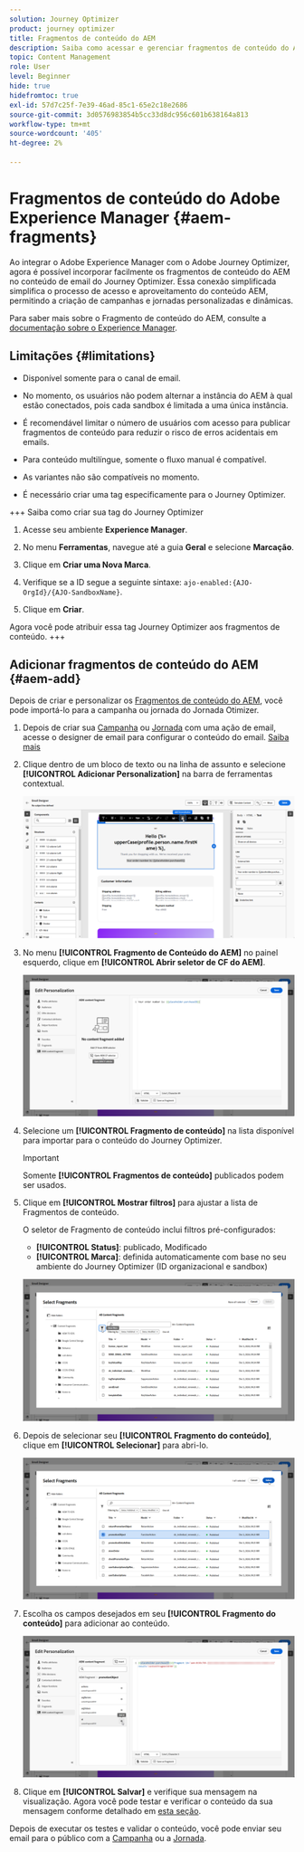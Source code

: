 ```yaml
---
solution: Journey Optimizer
product: journey optimizer
title: Fragmentos de conteúdo do AEM
description: Saiba como acessar e gerenciar fragmentos de conteúdo do AEM
topic: Content Management
role: User
level: Beginner
hide: true
hidefromtoc: true
exl-id: 57d7c25f-7e39-46ad-85c1-65e2c18e2686
source-git-commit: 3d0576983854b5cc33d8dc956c601b638164a813
workflow-type: tm+mt
source-wordcount: '405'
ht-degree: 2%

---
```


# Fragmentos de conteúdo do Adobe Experience Manager {#aem-fragments}

Ao integrar o Adobe Experience Manager com o Adobe Journey Optimizer, agora é possível incorporar facilmente os fragmentos de conteúdo do AEM no conteúdo de email do Journey Optimizer. Essa conexão simplificada simplifica o processo de acesso e aproveitamento do conteúdo AEM, permitindo a criação de campanhas e jornadas personalizadas e dinâmicas.

Para saber mais sobre o Fragmento de conteúdo do AEM, consulte a [documentação sobre o Experience Manager](https://experienceleague.adobe.com/en/docs/experience-manager-cloud-service/content/sites/authoring/fragments/content-fragments).

## Limitações {#limitations}

* Disponível somente para o canal de email.

* No momento, os usuários não podem alternar a instância do AEM à qual estão conectados, pois cada sandbox é limitada a uma única instância.

* É recomendável limitar o número de usuários com acesso para publicar fragmentos de conteúdo para reduzir o risco de erros acidentais em emails.

* Para conteúdo multilíngue, somente o fluxo manual é compatível.

* As variantes não são compatíveis no momento.

* É necessário criar uma tag especificamente para o Journey Optimizer.

+++ Saiba como criar sua tag do Journey Optimizer

   1. Acesse seu ambiente **Experience Manager**.

   1. No menu **Ferramentas**, navegue até a guia **Geral** e selecione **Marcação**.

   1. Clique em **Criar uma Nova Marca**.

   1. Verifique se a ID segue a seguinte sintaxe: `ajo-enabled:{AJO-OrgId}/{AJO-SandboxName}`.

   1. Clique em **Criar**.

  Agora você pode atribuir essa tag Journey Optimizer aos fragmentos de conteúdo.
+++

## Adicionar fragmentos de conteúdo do AEM {#aem-add}

Depois de criar e personalizar os [Fragmentos de conteúdo do AEM](https://experienceleague.adobe.com/en/docs/experience-manager-cloud-service/content/sites/authoring/fragments/content-fragments), você pode importá-lo para a campanha ou jornada do Jornada Otimizer.

1. Depois de criar sua [Campanha](../email/create-email.md) ou [Jornada](../email/create-email.md) com uma ação de email, acesse o designer de email para configurar o conteúdo do email. [Saiba mais](../email/get-started-email-design.md)

1. Clique dentro de um bloco de texto ou na linha de assunto e selecione **[!UICONTROL Adicionar Personalization]** na barra de ferramentas contextual.

   ![](assets/aem_campaign_2.png)

1. No menu **[!UICONTROL Fragmento de Conteúdo do AEM]** no painel esquerdo, clique em **[!UICONTROL Abrir seletor de CF do AEM]**.

   ![](assets/aem_campaign_3.png)

1. Selecione um **[!UICONTROL Fragmento de conteúdo]** na lista disponível para importar para o conteúdo do Journey Optimizer.

   >[!IMPORTANT]
   >
   >Somente **[!UICONTROL Fragmentos de conteúdo]** publicados podem ser usados.

1. Clique em **[!UICONTROL Mostrar filtros]** para ajustar a lista de Fragmentos de conteúdo.

   O seletor de Fragmento de conteúdo inclui filtros pré-configurados:

   * **[!UICONTROL Status]**: publicado, Modificado
   * **[!UICONTROL Marca]**: definida automaticamente com base no seu ambiente do Journey Optimizer (ID organizacional e sandbox)

   ![](assets/aem_campaign_4.png)

1. Depois de selecionar seu **[!UICONTROL Fragmento do conteúdo]**, clique em **[!UICONTROL Selecionar]** para abri-lo.

   ![](assets/aem_campaign_5.png)

1. Escolha os campos desejados em seu **[!UICONTROL Fragmento do conteúdo]** para adicionar ao conteúdo.

   ![](assets/aem_campaign_6.png)

1. Clique em **[!UICONTROL Salvar]** e verifique sua mensagem na visualização. Agora você pode testar e verificar o conteúdo da sua mensagem conforme detalhado em [esta seção](preview.md).

Depois de executar os testes e validar o conteúdo, você pode enviar seu email para o público com a [Campanha](../campaigns/review-activate-campaign.md) ou a [Jornada](../building-journeys/publishing-the-journey.md).
